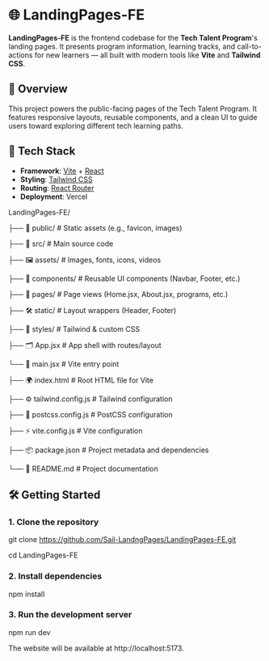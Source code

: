 # 🌐 LandingPages-FE

**LandingPages-FE** is the frontend codebase for the **Tech Talent Program**'s landing pages. It presents program information, learning tracks, and call-to-actions for new learners — all built with modern tools like **Vite** and **Tailwind CSS**.



## 🚀 Overview

This project powers the public-facing pages of the Tech Talent Program. It features responsive layouts, reusable components, and a clean UI to guide users toward exploring different tech learning paths.



## 🧰 Tech Stack

- **Framework**: [Vite](https://vitejs.dev/) + [React](https://reactjs.org/)
- **Styling**: [Tailwind CSS](https://tailwindcss.com/)
- **Routing**: [React Router](https://reactrouter.com/) 
- **Deployment**:  Vercel



LandingPages-FE/



├── 📂 public/              # Static assets (e.g., favicon, images)


├── 📂 src/                 # Main source code

  ├── 🖼️ assets/          # Images, fonts, icons, videos

  ├── 🧩 components/      # Reusable UI components (Navbar, Footer, etc.)

  ├── 📄 pages/           # Page views (Home.jsx, About.jsx, programs, etc.)

  ├── 🛠️ static/         # Layout wrappers (Header, Footer)

  ├── 🎨 styles/          # Tailwind & custom CSS


  ├── 🗂️ App.jsx          # App shell with routes/layout

  └── 🚀 main.jsx         # Vite entry point

├── 🌍 index.html           # Root HTML file for Vite

├── ⚙️ tailwind.config.js   # Tailwind configuration

├── 🧰 postcss.config.js    # PostCSS configuration

├── ⚡ vite.config.js       # Vite configuration

├── 📦 package.json         # Project metadata and dependencies

└── 📖 README.md            # Project documentation


## 🛠️ Getting Started

### 1. Clone the repository

git clone https://github.com/Sail-LandngPages/LandingPages-FE.git


cd LandingPages-FE


### 2. Install dependencies

npm install


### 3. Run the development server
npm run dev

The website will be available at http://localhost:5173.


